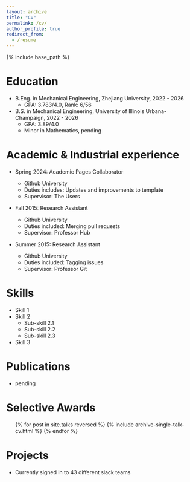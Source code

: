 ```yaml
---
layout: archive
title: "CV"
permalink: /cv/
author_profile: true
redirect_from:
  - /resume
---
```


{% include base_path %}

Education
======
* B.Eng. in Mechanical Engineering, Zhejiang University, 2022 - 2026
  * GPA: 3.783/4.0, Rank: 6/56
* B.S. in Mechanical Engineering, University of Illinois Urbana-Champaign, 2022 - 2026
  * GPA: 3.89/4.0
  * Minor in Mathematics, pending

Academic & Industrial experience
======
* Spring 2024: Academic Pages Collaborator
  * Github University
  * Duties includes: Updates and improvements to template
  * Supervisor: The Users

* Fall 2015: Research Assistant
  * Github University
  * Duties included: Merging pull requests
  * Supervisor: Professor Hub

* Summer 2015: Research Assistant
  * Github University
  * Duties included: Tagging issues
  * Supervisor: Professor Git
  
Skills
======
* Skill 1
* Skill 2
  * Sub-skill 2.1
  * Sub-skill 2.2
  * Sub-skill 2.3
* Skill 3

Publications
======
* pending
 
Selective Awards
======
  <ul>{% for post in site.talks reversed %}
    {% include archive-single-talk-cv.html  %}
  {% endfor %}</ul>  
  
Projects
======
* Currently signed in to 43 different slack teams
